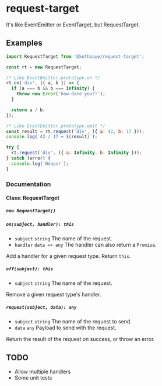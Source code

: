 request-target
============

It's like EventEmitter or EventTarget, but RequestTarget.

## Examples

```js
import RequestTarget from '@kothique/request-target';

const rt = new RequestTarget;

/* Like EventEmitter.prototype.on */
rt.on('div', ({ a, b }) => {
  if (a === b && b === Infinity) {
    throw new Error('how dare you?!');
  }

  return a / b;
});

/* Like EventEmitter.prototype.emit */
const result = rt.request('div', ({ a: 42, b: 17 }));
console.log(`42 / 17 = ${result}`);

try {
  rt.request('div', ({ a: Infinity, b: Infinity }));
} catch (error) {
  console.log('Woops!');
}
```

### Documentation

#### Class: RequestTarget

##### `new RequestTarget()`

##### `on(subject, handler): this`

- `subject` `string` The name of the request.
- `handler` `data => any` The handler can also return a `Promise`.

Add a handler for a given request type. Return `this`.

##### `off(subject): this`

- `subject` `string` The name of the request.

Remove a given request type's handler.

##### `request(subject, data): any`

- `subject` `string` The name of the request to send.
- `data` `any` Payload to send with the request.

Return the result of the request on success, or throw an error.

## TODO

- Allow multiple handlers
- Some unit tests
